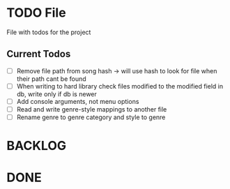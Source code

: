 # TODO File

File with todos for the project

## Current Todos
- [ ] Remove file path from song hash -> will use hash to look for file when their path cant be found
- [ ] When writing to hard library check files modified to the modified field in db, write only if db is newer
- [ ] Add console arguments, not menu options
- [ ] Read and write genre-style mappings to another file
- [ ] Rename genre to genre category and style to genre

# BACKLOG

# DONE

<!-- 
- [x] This task is done #prio1
- [-] This task has been declined
 -->